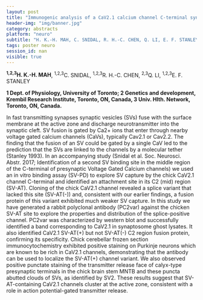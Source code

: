```yaml
---
layout: post
title: "Immunogenic analysis of a CaV2.1 calcium channel C-terminal synaptic vesicle binding site"
header-img: "img/banner.jpg"
category: abstracts
platform: "neuro"
subtitle: "H. K.-H. MAH, C. SNIDAL, R. H.-C. CHEN, Q. LI, E. F. STANLEY"
tags: poster neuro
session_id: nan
visible: true
---
```

**<sup>1,2,3</sup>H. K.-H. MAH**, <sup>1,2,3</sup>C. SNIDAL, <sup>1,2,3</sup>R. H.-C. CHEN, <sup>2,3</sup>Q. LI, <sup>1,2,3</sup>E. F. STANLEY

__1 Dept. of Physiology, University of Toronto; 2 Genetics and development, Krembil Research Institute, Toronto, ON, Canada, 3 Univ. Hlth. Network, Toronto, ON, Canada.__

In fast transmitting synapses synaptic vesicles (SVs) fuse with the surface membrane at the active zone and discharge neurotransmitter into the synaptic cleft. SV fusion is gated by Ca2+ ions that enter through nearby voltage gated calcium channels (CaVs), typically Cav2.1 or Cav2.2. The finding that the fusion of an SV could be gated by a single CaV led to the prediction that the SVs are linked to the channels by a molecular tether (Stanley 1993). In an accompanying
study (Snidal et al. Soc. Neurosci. Abstr. 2017; Identification of a second SV binding site in the middle region of the C-terminal of presynaptic Voltage Gated Calcium channels) we used an in vitro binding assay (SV-PD) to explore SV capture by the chick CaV2.1 channel C-terminal and identified an attachment site in its C2 (mid) region (SV-AT). Cloning of the chick CaV2.1 channel revealed a splice variant that lacked this site (SV-AT(-)) and, consistent with our earlier
findings, a fusion protein of this variant exhibited much weaker SV capture. In this study we have generated a rabbit polyclonal antibody (PC2var) against the chicken SV-AT site to explore the properties and distribution of the splice-positive channel. PC2var was characterized by western blot and successfully identified a band corresponding to CaV2.1 in synaptosome ghost lysates. It also identified CaV2.1 SV-AT(+) but not SV-AT(-) C2 region fusion protein, confirming its specificity. Chick cerebellar frozen section immunocytochemistry exhibited
positive staining on Purkinje neurons which are known to be rich in CaV2.1 channels, demonstrating that the antibody can be used to localize the SV-AT(+) channel variant. We also observed positive punctate staining of the transmitter release face of calyx-type presynaptic terminals in the chick brain stem MNTB and these puncta abutted clouds of SVs, as identified by SV2. These results suggest that SV-AT-containing CaV2.1 channels cluster at the active zone,
consistent with a role in action potential-gated transmitter release.